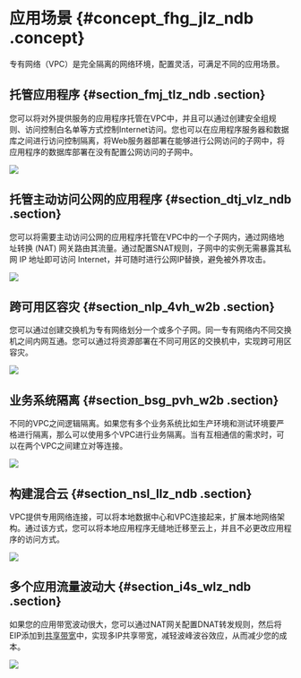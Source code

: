 # 应用场景 {#concept_fhg_jlz_ndb .concept}

专有网络（VPC）是完全隔离的网络环境，配置灵活，可满足不同的应用场景。

## 托管应用程序 {#section_fmj_tlz_ndb .section}

您可以将对外提供服务的应用程序托管在VPC中，并且可以通过创建安全组规则、访问控制白名单等方式控制Internet访问。您也可以在应用程序服务器和数据库之间进行访问控制隔离，将Web服务器部署在能够进行公网访问的子网中，将应用程序的数据库部署在没有配置公网访问的子网中。

![](http://static-aliyun-doc.oss-cn-hangzhou.aliyuncs.com/assets/img/13390/15408729112768_zh-CN.png)

## 托管主动访问公网的应用程序 {#section_dtj_vlz_ndb .section}

您可以将需要主动访问公网的应用程序托管在VPC中的一个子网内，通过网络地址转换 \(NAT\) 网关路由其流量。通过配置SNAT规则，子网中的实例无需暴露其私网 IP 地址即可访问 Internet，并可随时进行公网IP替换，避免被外界攻击。

![](http://static-aliyun-doc.oss-cn-hangzhou.aliyuncs.com/assets/img/13390/15408729112769_zh-CN.png)

## 跨可用区容灾 {#section_nlp_4vh_w2b .section}

您可以通过创建交换机为专有网络划分一个或多个子网。同一专有网络内不同交换机之间内网互通。您可以通过将资源部署在不同可用区的交换机中，实现跨可用区容灾。

![](http://static-aliyun-doc.oss-cn-hangzhou.aliyuncs.com/assets/img/13390/15408729119780_zh-CN.png)

## 业务系统隔离 {#section_bsg_pvh_w2b .section}

不同的VPC之间逻辑隔离。如果您有多个业务系统比如生产环境和测试环境要严格进行隔离，那么可以使用多个VPC进行业务隔离。当有互相通信的需求时，可以在两个VPC之间建立对等连接。

![](http://static-aliyun-doc.oss-cn-hangzhou.aliyuncs.com/assets/img/13390/15408729129781_zh-CN.png)

## 构建混合云 {#section_nsl_llz_ndb .section}

VPC提供专用网络连接，可以将本地数据中心和VPC连接起来，扩展本地网络架构。通过该方式，您可以将本地应用程序无缝地迁移至云上，并且不必更改应用程序的访问方式。

![](http://static-aliyun-doc.oss-cn-hangzhou.aliyuncs.com/assets/img/13390/15408729122767_zh-CN.png)

## 多个应用流量波动大 {#section_i4s_wlz_ndb .section}

如果您的应用带宽波动很大，您可以通过NAT网关配置DNAT转发规则，然后将EIP添加到[共享带宽](https://www.aliyun.com/product/cbwp)中，实现多IP共享带宽，减轻波峰波谷效应，从而减少您的成本。

![](http://static-aliyun-doc.oss-cn-hangzhou.aliyuncs.com/assets/img/13390/15408729122770_zh-CN.png)

